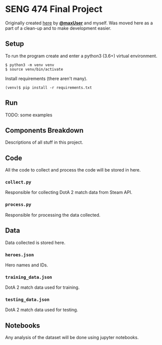 # SENG 474 Final Project
Originally created [here](https://github.com/maxUser/seng474_assignments) by [**@maxUser**](https://github.com/maxUser) and myself.  Was moved here as a part of a clean-up and to make development easier.

## Setup
To run the program create and enter a python3 (3.6+) virtual environment.
```
$ python3 -m venv venv
$ source venv/bin/activate
```

Install requirements (there aren't many).
```
(venv)$ pip install -r requirements.txt
```

## Run
TODO: some examples

## Components Breakdown
Descriptions of all stuff in this project.

## Code
All the code to collect and process the code will be stored in here.

### `collect.py`
Responsible for collecting DotA 2 match data from Steam API.

### `process.py`
Responsible for processing the data collected.

## Data
Data collected is stored here.

### `heroes.json`
Hero names and IDs.

### `training_data.json`
DotA 2 match data used for training.

### `testing_data.json`
DotA 2 match data used for testing.

## Notebooks
Any analysis of the dataset will be done using jupyter notebooks.
